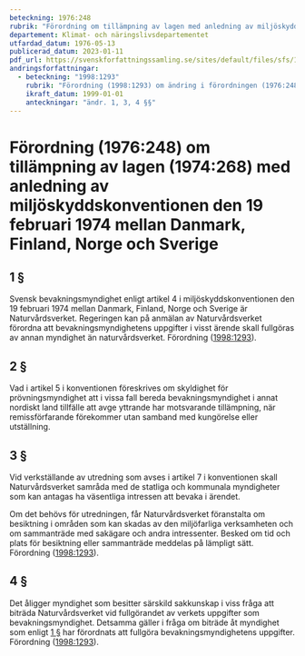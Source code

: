 ```yaml
---
beteckning: 1976:248
rubrik: "Förordning om tillämpning av lagen med anledning av miljöskyddskonventionen den 19 februari 1974 mellan Danmark, Finland, Norge och Sverige"
departement: Klimat- och näringslivsdepartementet
utfardad_datum: 1976-05-13
publicerad_datum: 2023-01-11
pdf_url: https://svenskforfattningssamling.se/sites/default/files/sfs/1976-05/SFS1976-248.pdf
andringsforfattningar:
  - beteckning: "1998:1293"
    rubrik: "Förordning (1998:1293) om ändring i förordningen (1976:248) om tillämpningen av lagen (1974:268) med anledning av miljöskyddskonventionen den 19 februari 1974 mellan Danmark, Finland, Norge och Sverige"
    ikraft_datum: 1999-01-01
    anteckningar: "ändr. 1, 3, 4 §§"
---
```


# Förordning (1976:248) om tillämpning av lagen (1974:268) med anledning av miljöskyddskonventionen den 19 februari 1974 mellan Danmark, Finland, Norge och Sverige

## 1 §

Svensk bevakningsmyndighet enligt artikel 4 i miljöskyddskonventionen den 19 februari 1974 mellan Danmark, Finland, Norge och Sverige är Naturvårdsverket. Regeringen kan på anmälan av Naturvårdsverket förordna att bevakningsmyndighetens uppgifter i visst ärende skall fullgöras av annan myndighet än naturvårdsverket. Förordning ([1998:1293](https://selex.se/eli/sfs/1998/1293)).

## 2 §

Vad i artikel 5 i konventionen föreskrives om skyldighet för prövningsmyndighet att i vissa fall bereda bevakningsmyndighet i annat nordiskt land tillfälle att avge yttrande har motsvarande tillämpning, när remissförfarande förekommer utan samband med kungörelse eller utställning.

## 3 §

Vid verkställande av utredning som avses i artikel 7 i konventionen skall Naturvårdsverket samråda med de statliga och kommunala myndigheter som kan antagas ha väsentliga intressen att bevaka i ärendet.

Om det behövs för utredningen, får Naturvårdsverket föranstalta om besiktning i områden som kan skadas av den miljöfarliga verksamheten och om sammanträde med sakägare och andra intressenter. Besked om tid och plats för besiktning eller sammanträde meddelas på lämpligt sätt. Förordning ([1998:1293](https://selex.se/eli/sfs/1998/1293)).

## 4 §

Det åligger myndighet som besitter särskild sakkunskap i viss fråga att biträda Naturvårdsverket vid fullgörandet av verkets uppgifter som bevakningsmyndighet. Detsamma gäller i fråga om biträde åt myndighet som enligt [1 §](#1) har förordnats att fullgöra bevakningsmyndighetens uppgifter. Förordning ([1998:1293](https://selex.se/eli/sfs/1998/1293)).